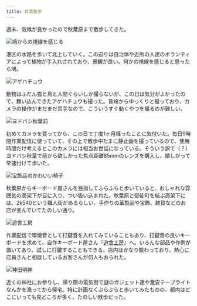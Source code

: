 ```yaml
---
title: 秋葉散歩
---
```

週末、気候が良かったので秋葉原まで散歩してきた。

![](https://lh6.googleusercontent.com/MwK4R-uejk011dJ3Ch94UgzFQcT3Tp2LOw98cTPG6UqyEIxE24-ovXbKw7OUQj79yDtxuGYilaKf4S0RRnAfsJBUAzNE-1Q7pE3fDgh1Zqiq3xicqwcLjh4Q97SZ6RN_T4Rs4bAgcd2RYeoN4PU "鳩からの視線を感じる")

港区の水路を歩いて北上していく。この辺りは自治体や近所の人達のボランティアによって植物が手入れされており、景観が良い。何かの視線を感じると思ったら鳩。

![](https://lh3.googleusercontent.com/IkKga_IU_4EOMM51onxw5pk-HFlO8XVkMkBb4d2_PwWJ6aBph2fzZbiJuKEaFJld0FqVCw55TmhDt4wZblxtPP96QO_tGkG3BLfbDXNdRRLlOqA0c2lYs_28GgNZ7D56Wwyj8QR1uv0aS7Gu8ME "アゲハチョウ")

動物はふだん猫と鳥と人間ぐらいしか撮らないが、この日は気分がよかったので、舞い込んできたアゲハチョウも撮った。普段からゆっくりと撮っており、カメラの操作がまだまだ苦手なので、こういうすぐ動くやつを撮るのが難しい。

![](https://lh5.googleusercontent.com/XJW_2MYZ5lQrj8neQ-2FsMdfqUT5MD600aUZV0Bmno80ufkNp9AMMfuoZSkVAAHAPaoLzUzEqfiPRzibGrK6_A61k9QUiDzCKL8qBSCmLOkdEdDugjNP9ANZnNPaewcVsS0I0pjCz0K0kzWl7fk "ヨドバシ秋葉前")

初めてカメラを買ってから、この日で丁度1ヶ月経ったことに気付いた。毎日9時間作業配信に使っていて、その上で散歩中たまに静止画を撮っているので、使用時間だけ考えるとこのカメラには相当お世話になっている。そういう訳で（？）ヨドバシ秋葉で前から欲しかった焦点距離85mmのレンズを購入し、嬉しがって早速付けて歩いた。

![](https://lh5.googleusercontent.com/f8H3l-kHpIjFpNEGOtWGfY0vuWVhQd5ZFNirDrNKYhUD7dHf_VCNnrV7QHr9UOENPe9JhMEoV1XKUe7AxhmmmVNSbs1Qici9M3a0Uk4eQNkVe-QbhMntqL4hnQ4kbZsmkSSXwU_uq8EFpwKiMck "宝飾店のかわいい椅子")

秋葉原からキーボード屋さんを目指してふらふらと歩いていると、おしゃれな雰囲気の高架下が目に入り、つい吸い込まれた。秋葉原と御徒町を結ぶ高架下には、2k540という職人街があるらしい。手作りの革製品や宝飾、雑貨などのお店が並んでいてたのしい通り。

![](https://lh5.googleusercontent.com/JO5QeqD90lebAMD4SH_EdsxLhULRM4ugqZNK0hA1NrpNL7Sat_EDpD8Ur8OZg-WIhVRrKH8LTQMDpjmuskyk-xbMQDQl4bVnPby0N9o2dONHyV2baEPhClZgbECUix7fuRnujLRHD-ogaN7X418 "遊舎工房")

作業配信で環境音として打鍵音を入れてみていることもあり、打鍵音の良いキーボードを求めて、自作キーボード屋さん『[遊舎工房](https://yushakobo.jp/)』へ。いろんな部品や作例が置いてあり、試しに打鍵することもできる。店内はかなり賑わっており、熱心に店員さんと相談しているお客さんが何人もおられた。

![](https://lh3.googleusercontent.com/PBCLkKYlEc_oNHNwqENFJa_TnJQH-SvEtRrDUMPwRP7ZliOE-Iw3DyPGTTc9axb4wEeNfAJu2AGYb8NelguazNXS2pYX6Iicf2wjKdWdJS_QTLHBLk0FG8PW76vzhkXRJm-wHB89_Bww9_MVKak "神田明神")

近くの神社にお参りし、帰り際の電気街で謎のガジェット達や激安テープライトなんかを漁ってから帰宅。特に計画なくぶらぶらと歩いてみたものの、都内はどこにいっても見どころが多く、たのしい散歩だった。
